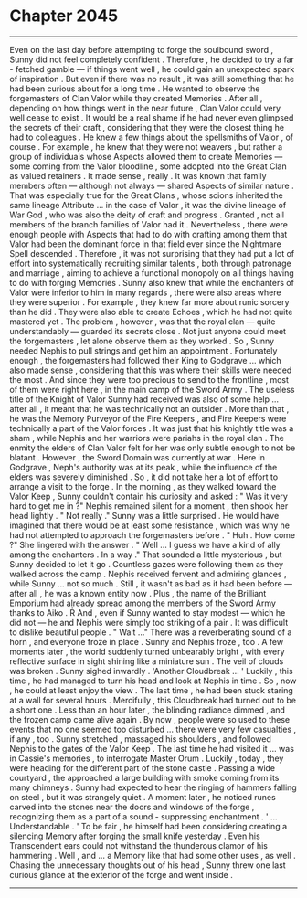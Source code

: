
# Chapter 2045


---

Even on the last day before attempting to forge the soulbound sword , Sunny did not feel completely confident . Therefore , he decided to try a far - fetched gamble — if things went well , he could gain an unexpected spark of inspiration . But even if there was no result , it was still something that he had been curious about for a long time .
He wanted to observe the forgemasters of Clan Valor while they created Memories .
After all , depending on how things went in the near future , Clan Valor could very well cease to exist . It would be a real shame if he had never even glimpsed the secrets of their craft , considering that they were the closest thing he had to colleagues .
He knew a few things about the spellsmiths of Valor , of course .
For example , he knew that they were not weavers , but rather a group of individuals whose Aspects allowed them to create Memories — some coming from the Valor bloodline , some adopted into the Great Clan as valued retainers .
It made sense , really . It was known that family members often — although not always — shared Aspects of similar nature . That was especially true for the Great Clans , whose scions inherited the same lineage Attribute … in the case of Valor , it was the divine lineage of War God , who was also the deity of craft and progress .
Granted , not all members of the branch families of Valor had it . Nevertheless , there were enough people with Aspects that had to do with crafting among them that Valor had been the dominant force in that field ever since the Nightmare Spell descended .
Therefore , it was not surprising that they had put a lot of effort into systematically recruiting similar talents , both through patronage and marriage , aiming to achieve a functional monopoly on all things having to do with forging Memories .
Sunny also knew that while the enchanters of Valor were inferior to him in many regards , there were also areas where they were superior . For example , they knew far more about runic sorcery than he did . They were also able to create Echoes , which he had not quite mastered yet .
The problem , however , was that the royal clan — quite understandably — guarded its secrets close . Not just anyone could meet the forgemasters , let alone observe them as they worked .
So , Sunny needed Nephis to pull strings and get him an appointment .
Fortunately enough , the forgemasters had followed their King to Godgrave … which also made sense , considering that this was where their skills were needed the most . And since they were too precious to send to the frontline , most of them were right here , in the main camp of the Sword Army .
The useless title of the Knight of Valor Sunny had received was also of some help … after all , it meant that he was technically not an outsider . More than that , he was the Memory Purveyor of the Fire Keepers , and Fire Keepers were technically a part of the Valor forces .
It was just that his knightly title was a sham , while Nephis and her warriors were pariahs in the royal clan . The enmity the elders of Clan Valor felt for her was only subtle enough to not be blatant .
However , the Sword Domain was currently at war . Here in Godgrave , Neph's authority was at its peak , while the influence of the elders was severely diminished . So , it did not take her a lot of effort to arrange a visit to the forge .
In the morning , as they walked toward the Valor Keep , Sunny couldn't contain his curiosity and asked :
" Was it very hard to get me in ?"
Nephis remained silent for a moment , then shook her head lightly .
" Not really ."
Sunny was a little surprised . He would have imagined that there would be at least some resistance , which was why he had not attempted to approach the forgemasters before .
" Huh . How come ?"
She lingered with the answer .
" Well … I guess we have a kind of ally among the enchanters . In a way ."
That sounded a little mysterious , but Sunny decided to let it go .
Countless gazes were following them as they walked across the camp . Nephis received fervent and admiring glances , while Sunny … not so much . Still , it wasn't as bad as it had been before — after all , he was a known entity now . Plus , the name of the Brilliant Emporium had already spread among the members of the Sword Army thanks to Aiko . Ṙ
And , even if Sunny wanted to stay modest — which he did not — he and Nephis were simply too striking of a pair . It was difficult to dislike beautiful people .
" Wait …"
There was a reverberating sound of a horn , and everyone froze in place . Sunny and Nephis froze , too . A few moments later , the world suddenly turned unbearably bright , with every reflective surface in sight shining like a miniature sun .
The veil of clouds was broken .
Sunny sighed inwardly .
'Another Cloudbreak … '
Luckily , this time , he had managed to turn his head and look at Nephis in time . So , now , he could at least enjoy the view . The last time , he had been stuck staring at a wall for several hours .
Mercifully , this Cloudbreak had turned out to be a short one . Less than an hour later , the blinding radiance dimmed , and the frozen camp came alive again . By now , people were so used to these events that no one seemed too disturbed ... there were very few casualties , if any , too .
Sunny stretched , massaged his shoulders , and followed Nephis to the gates of the Valor Keep .
The last time he had visited it … was in Cassie's memories , to interrogate Master Orum . Luckily , today , they were heading for the different part of the stone castle .
Passing a wide courtyard , the approached a large building with smoke coming from its many chimneys . Sunny had expected to hear the ringing of hammers falling on steel , but it was strangely quiet . A moment later , he noticed runes carved into the stones near the doors and windows of the forge , recognizing them as a part of a sound - suppressing enchantment .
' ... Understandable . '
To be fair , he himself had been considering creating a silencing Memory after forging the small knife yesterday . Even his Transcendent ears could not withstand the thunderous clamor of his hammering .
Well , and ... a Memory like that had some other uses , as well .
Chasing the unnecessary thoughts out of his head , Sunny threw one last curious glance at the exterior of the forge and went inside .

---

